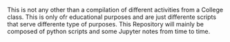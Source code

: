 This is not any other than a compilation of different activities from a College class. This is only ofr educational purposes and are just differente scripts that serve differente type of purposes.
This Repository will mainly be composed of python scripts and some Jupyter notes from time to time.
